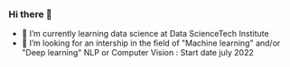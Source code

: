 ### Hi there 👋
- 🌱 I’m currently learning data science at Data ScienceTech Institute
- 👯 I’m looking for an intership in the field of "Machine learning" and/or "Deep learning" NLP or Computer Vision : Start date july 2022

<!--
**ArnaudFelin/ArnaudFelin** is a ✨ _special_ ✨ repository because its `README.md` (this file) appears on your GitHub profile.

Here are some ideas to get you started:
-->
